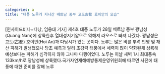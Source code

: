 ```yaml
---
categories: a
title: "태풍 노루가 지나간 베트남 중부 고도古都 호이안의 모습"
---
```

[인사이드비나=다낭, 임용태 기자] 제4호 태풍 노루가 28일 베트남 중부 꽝남성(Quang Nam)에 상륙한후 열대성저기압으로 약해져 라오스로 빠져 나갔다. 꽝남성은 고도(古都) 호이안(Hoi An)과 다낭시가 있는 곳이다. 노루는 많은 비를 뿌려 인명 및 재산 피해가 발생했으나 당초 예측과 달리 초강력 태풍에서 세력이 많이 약화된채 상륙해 예상보다는 피해가 심각하지 않아 그나마 다행이었다. 노루는 이날 새벽 1시 최대풍속 133km/h로 꽝남성에 상륙했다.국가자연재해예방통제운영위원회에 따르면 사전에 태풍에 대한 준비를 잘해 노루